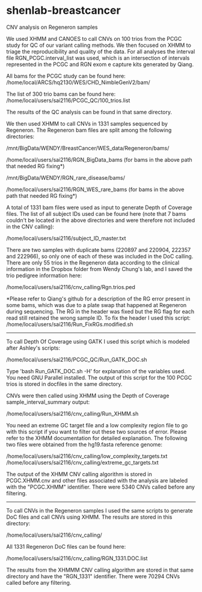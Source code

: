 # shenlab-breastcancer
CNV analysis on Regeneron samples

We used XHMM and CANOES to call CNVs on 100 trios from the PCGC study for QC of our variant calling methods. We then focused on XHMM to triage the reproducibility and quality of the data. For all analyses the interval file RGN_PCGC.interval_list was used, which is an intersection of intervals represented in the PCGC and RGN exom
e capture kits generated by Qiang.

All bams for the PCGC study can be found here: 
/home/local/ARCS/hq2130/WES/CHD_NimbleGenV2/bam/

The list of 300 trio bams can be found here: 
/home/local/users/sai2116/PCGC_QC/100_trios.list 

The results of the QC analysis can be found in that same directory. 

We then used XHMM to call CNVs in 1331 samples sequenced by Regeneron.
The Regeneron bam files are split among the following directories:

/mnt/BigData/WENDY/BreastCancer/WES_data/Regeneron/bams/

/home/local/users/sai2116/RGN_BigData_bams (for bams in the above path that needed RG fixing*)

/mnt/BigData/WENDY/RGN_rare_disease/bams/

/home/local/users/sai2116/RGN_WES_rare_bams (for bams in the above path that needed RG fixing*)

A total of 1331 bam files were used as input to generate Depth of Coverage files. The list of all subject IDs used can be found here (note that 7 bams couldn't be located in the above directories and were therefore not included in the CNV calling):

/home/local/users/sai2116/subject_ID_master.txt

There are two samples with duplicate bams (220897 and 220904, 222357 and 222966), so only one of each of these was included in the DoC calling. There are only 55 trios in the Regeneron data according to the clinical information in the Dropbox folder from Wendy Chung's lab, and I saved the trio pedigree information here: 

/home/local/users/sai2116/cnv_calling/Rgn.trios.ped 

*Please refer to Qiang's github for a description of the RG error present in some bams, which was due to a plate swap that happened at Regeneron during sequencing. The RG in the header was fixed but the RG flag for each read still retained the wrong sample ID. To fix the header I used this script: /home/local/users/sai2116/Run_FixRGs.modified.sh

-----------------------------------

To call Depth Of Coverage using GATK I used this script which is modeled after Ashley's scripts:

/home/local/users/sai2116/PCGC_QC/Run_GATK_DOC.sh

Type 'bash Run_GATK_DOC.sh -H' for explanation of the variables used. You need GNU Parallel installed.
The output of this script for the 100 PCGC trios is stored in docfiles in the same directory.

CNVs were then called using XHMM using the Depth of Coverage sample_interval_summary output:

/home/local/users/sai2116/cnv_calling/Run_XHMM.sh

You need an extreme GC target file and a low complexity region file to go with this script if you want to filter out these two sources of error. Please refer to the XHMM documentation for detailed explanation. The following two files were obtained from the hg19.fasta reference genome:

/home/local/users/sai2116/cnv_calling/low_complexity_targets.txt
/home/local/users/sai2116/cnv_calling/extreme_gc_targets.txt

The output of the XHMM CNV calling algorithm is stored in PCGC.XHMM.cnv and other files associated with the analysis are labeled with the "PCGC.XHMM" identifier. There were 5340 CNVs called before any filtering.

-----------------------------------

To call CNVs in the Regeneron samples I used the same scripts to generate DoC files and call CNVs using XHMM. 
The results are stored in this directory: 

/home/local/users/sai2116/cnv_calling/

All 1331 Regeneron DoC files can be found here:

/home/local/users/sai2116/cnv_calling/RGN_1331.DOC.list

The results from the XHMMM CNV calling algorithm are stored in that same directory and have the "RGN_1331" identifier. There were 70294 CNVs called before any filtering.
